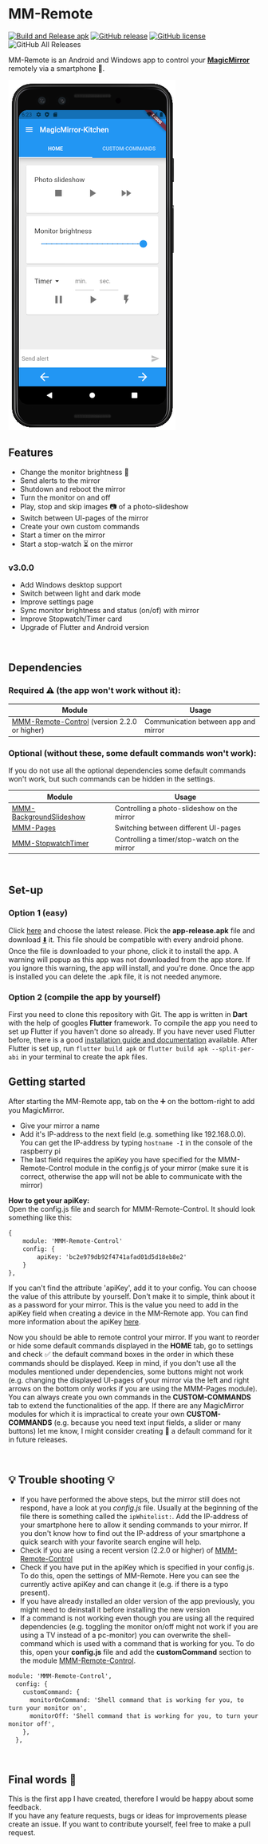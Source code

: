 # MM-Remote 
[![Build and Release apk](https://github.com/Klettner/MM-Remote/workflows/Build%20and%20Release%20apk/badge.svg)](https://GitHub.com/Klettner/MM-Remote/releases/)
[![GitHub release](https://img.shields.io/github/release/Klettner/MM-Remote)](https://GitHub.com/Klettner/MM-Remote/releases/)
[![GitHub license](https://img.shields.io/github/license/Klettner/MM-Remote)](https://github.com/Klettner/MM-Remote/blob/master/LICENSE)
![GitHub All Releases](https://img.shields.io/github/downloads/Klettner/MM-Remote/total)
  
MM-Remote is an Android and Windows app to control your [**MagicMirror**](https://magicmirror.builders/) remotely via a smartphone :iphone:.  
  
![](assets/currentDeviceHomeTab.png)
  
## Features ##
  * Change the monitor brightness :high_brightness:    
  * Send alerts to the mirror  
  * Shutdown and reboot the mirror  
  * Turn the monitor on and off  
  * Play, stop and skip images :camera: of a photo-slideshow
  * Switch between UI-pages of the mirror
  * Create your own custom commands  
  * Start a timer on the mirror
  * Start a stop-watch :hourglass_flowing_sand: on the mirror

### v3.0.0 ###
  * Add Windows desktop support
  * Switch between light and dark mode
  * Improve settings page
  * Sync monitor brightness and status (on/of) with mirror
  * Improve Stopwatch/Timer card
  * Upgrade of Flutter and Android version
  
&nbsp;
## Dependencies ##
  
### Required :warning: (the app won't work without it): ###
| Module | Usage |
| ------ |------ |
| [MMM-Remote-Control](https://github.com/Jopyth/MMM-Remote-Control) (version 2.2.0 or higher)| Communication between app and mirror |
    
### Optional (without these, some default commands won't work): ###
If you do not use all the optional dependencies some default commands won't work, but such commands can be hidden in the settings.  

| Module | Usage |  
| ------ |------ |  
| [MMM-BackgroundSlideshow](https://github.com/darickc/MMM-BackgroundSlideshow) | Controlling a photo-slideshow on the mirror |  
| [MMM-Pages](https://github.com/edward-shen/MMM-pages) | Switching between different UI-pages |  
| [MMM-StopwatchTimer](https://github.com/klettner/MMM-StopwatchTimer) | Controlling a timer/stop-watch on the mirror |  
  
&nbsp;
## Set-up ##
### Option 1 (easy) ###
Click [here](https://github.com/Klettner/MM-Remote/releases) and choose the latest release. Pick the **app-release.apk** file and download [:arrow_down:](https://github.com/Klettner/MM-Remote/releases) it. This file should be compatible with every android phone. Once the file is downloaded to your phone, click it to install the app. A warning will popup as this app was not downloaded from the app store. If you ignore this warning, the app will install, and you're done. 
Once the app is installed you can delete the .apk file, it is not needed anymore.  

### Option 2 (compile the app by yourself) ###
First you need to clone this repository with Git. The app is written in **Dart** with the help of googles **Flutter** framework. To compile the app you need to set up Flutter if you haven't done so already. If you have never used Flutter before, there is a good [installation guide and documentation](https://flutter.dev/docs/get-started/install) available. After Flutter is set up, run ```flutter build apk``` or ```flutter build apk --split-per-abi``` in your terminal to create the apk files.

## Getting started ##
After starting the MM-Remote app, tab on the :heavy_plus_sign: on the bottom-right to add you MagicMirror. 
  - Give your mirror a name
  - Add it's IP-address to the next field (e.g. something like 192.168.0.0). You can get the IP-address by typing `hostname -I` in the console of the raspberry pi 
  - The last field requires the apiKey you have specified for the MMM-Remote-Control module in the config.js of your mirror (make sure it is correct, otherwise the app will not be able to communicate with the mirror)

**How to get your apiKey:**  
Open the config.js file and search for MMM-Remote-Control. It should look something like this:  
```
{
    module: 'MMM-Remote-Control'
    config: {
        apiKey: 'bc2e979db92f4741afad01d5d18eb8e2'
    }
},
```
If you can't find the attribute 'apiKey', add it to your config. You can choose the value of this attribute by yourself.
Don't make it to simple, think about it as a password for your mirror. This is the value you need to add in the apiKey 
field when creating a device in the MM-Remote app. You can find more information about the apiKey [here](https://github.com/Jopyth/MMM-Remote-Control/blob/master/API/README.md).

Now you should be able to remote control your mirror. If you want to reorder or hide some default commands displayed in
the **HOME** tab, go to settings and check :white_check_mark: the default command boxes in the order in which these commands 
should be displayed. Keep in mind, if you don't use all the modules mentioned under dependencies, some buttons might not
work (e.g. changing the displayed UI-pages of your mirror via the left and right arrows on the bottom only works if you 
are using the MMM-Pages module). You can always create you own commands in the **CUSTOM-COMMANDS** tab to extend the 
functionalities of the app. If there are any MagicMirror modules for which it is impractical to create your own **CUSTOM-COMMANDS** (e.g. because you need text input fields, a slider or many buttons) let me know, I might consider creating :wrench: a default command for it in future releases.  
   
&nbsp;
## :bulb: Trouble shooting :bulb: ##  
  - If you have performed the above steps, but the mirror still does not respond, have a look at you *config.js* file. Usually at the beginning of the file there is  something called the `ipWhitelist:`. Add the IP-address of your smartphone here to allow it sending commands to your mirror. If you don't know how to find out the IP-address of your smartphone a quick search with your favorite search engine will help.  
  - Check if you are using a recent version (2.2.0 or higher) of [MMM-Remote-Control](https://github.com/Jopyth/MMM-Remote-Control)
  - Check if you have put in the apiKey which is specified in your config.js. To do this, open the settings of MM-Remote. Here you can see the currently active apiKey and can change it (e.g. if there is a typo present).  
  - If you have already installed an older version of the app previously, you might need to deinstall it before installing the new version
  - If a command is not working even though you are using all the required dependencies (e.g. toggling the monitor on/off might not work if you are using a TV instead of a pc-monitor) you can overwrite the shell-command which is used with a command that is working for you. To do this, open your **config.js** file and add the **customCommand** section to the module [MMM-Remote-Control](https://github.com/Jopyth/MMM-Remote-Control).  
  ```
  module: 'MMM-Remote-Control',
    config: {
      customCommand: {
        monitorOnCommand: 'Shell command that is working for you, to turn your monitor on',
        monitorOff: 'Shell command that is working for you, to turn your monitor off',
      },
    },  
  ```

&nbsp;
## Final words :tada: ##
This is the first app I have created, therefore I would be happy about some feedback.  
If you have any feature requests, bugs or ideas for improvements please create an issue. 
If you want to contribute yourself, feel free to make a pull request.
